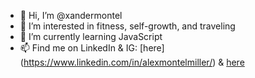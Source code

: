 - 👋 Hi, I’m @xandermontel
- 👀 I’m interested in fitness, self-growth, and traveling
- 🌱 I’m currently learning JavaScript 
- 📫 Find me on LinkedIn & IG: [here] (https://www.linkedin.com/in/alexmontelmiller/) & [here](https://www.instagram.com/am__iller/)

<!---
xandermontel/xandermontel is a ✨ special ✨ repository because its `README.md` (this file) appears on your GitHub profile.
You can click the Preview link to take a look at your changes.
--->
